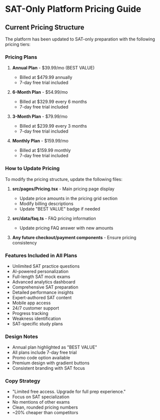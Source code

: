 # SAT-Only Platform Pricing Guide

## Current Pricing Structure

The platform has been updated to SAT-only preparation with the following pricing tiers:

### Pricing Plans
1. **Annual Plan** - $39.99/mo (BEST VALUE)
   - Billed at $479.99 annually
   - 7-day free trial included

2. **6-Month Plan** - $54.99/mo  
   - Billed at $329.99 every 6 months
   - 7-day free trial included

3. **3-Month Plan** - $79.99/mo
   - Billed at $239.99 every 3 months  
   - 7-day free trial included

4. **Monthly Plan** - $159.99/mo
   - Billed at $159.99 monthly
   - 7-day free trial included

### How to Update Pricing

To modify the pricing structure, update the following files:

1. **src/pages/Pricing.tsx** - Main pricing page display
   - Update price amounts in the pricing grid section
   - Modify billing descriptions
   - Update "BEST VALUE" badge if needed

2. **src/data/faq.ts** - FAQ pricing information  
   - Update pricing FAQ answer with new amounts

3. **Any future checkout/payment components** - Ensure pricing consistency

### Features Included in All Plans
- Unlimited SAT practice questions
- AI-powered personalization  
- Full-length SAT mock exams
- Advanced analytics dashboard
- Comprehensive SAT preparation
- Detailed performance insights
- Expert-authored SAT content
- Mobile app access
- 24/7 customer support
- Progress tracking
- Weakness identification
- SAT-specific study plans

### Design Notes
- Annual plan highlighted as "BEST VALUE"
- All plans include 7-day free trial
- Promo code option available
- Premium design with gradient buttons
- Consistent branding with SAT focus

### Copy Strategy
- "Limited free access. Upgrade for full prep experience."
- Focus on SAT specialization
- No mentions of other exams
- Clean, rounded pricing numbers
- ~20% cheaper than competitors
